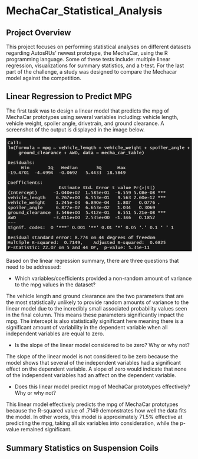 # MechaCar_Statistical_Analysis
## Project Overview
This project focuses on performing statistical analyses on different datasets regarding AutosRUs' newest
prototype, the MechaCar, using the R programming language. Some of these tests include: multiple linear 
regression, visualizations for summary statistics, and a t-test. For the last part of the challenge, a 
study was designed to compare the Mechacar model against the competition.

## Linear Regression to Predict MPG
The first task was to design a linear model that predicts the mpg of MechaCar prototypes using several
variables including: vehicle length, vehicle weight, spoiler angle, drivetrain, and ground clearance. A
screenshot of the output is displayed in the image below. 

<p align="center">
    <img src= "https://github.com/Bropell/MechaCar_Statistical_Analysis/blob/main/Resources/Linear_Regression_MPG.png"/>
</p>

Based on the linear regression summary, there are three questions that need to be addressed:

- Which variables/coefficients provided a non-random amount of variance to the mpg values in the dataset?

The vehicle length and ground clearance are the two parameters that are the most statistically unlikely
to provide random amounts of variance to the linear model due to the incredibly small associated probability 
values seen in the final column. This means these parameters significantly impact the mpg. The intercept is 
also statistically significant here meaning there is a significant amount of variability in the dependent 
variable when all independent variables are equal to zero. 

- Is the slope of the linear model considered to be zero? Why or why not?

The slope of the linear model is not considered to be zero because the model shows that several of the 
independent variables had a significant effect on the dependent variable. A slope of zero would indicate 
that none of the independent variables had an affect on the dependent variable.  

- Does this linear model predict mpg of MechaCar prototypes effectively? Why or why not?

This linear model effectively predicts the mpg of MechaCar prototypes because the R-squared value of
.7149 demonstrates how well the data fits the model. In other words, this model is approximately 71.5%
effective at predicting the mpg, taking all six variables into consideration, while the p-value remained 
significant. 

## Summary Statistics on Suspension Coils